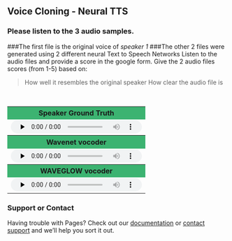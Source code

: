 ## Voice Cloning - Neural TTS

### Please listen to the 3 audio samples. 
###The first file is the original voice of *speaker 1*
###The other 2 files were generated using 2 different neural Text to Speech Networks
Listen to the audio files and provide a score in the google form.
Give the 2 audio files scores (from 1-5) based on:
> How well it resembles the original speaker
> How clear the audio file is


<table border="0" width="20%" style="font-size:16px">
  <tbody>
  <tr><th bgcolor="#3cb371" style="white-space:nowrap;height:30px;min-width: 240px">
    Speaker Ground Truth</th></tr>
    
  <tr>
  <td>
  <audio controls="" preload="none" style="height:30px">
<source src="https://sachp1.github.io/speaker1/speaker3.mp3" type="audio/mpeg">audio not supported</audio>
    </td></tr><br>
    <tr>
    <th bgcolor="#3cb371" style="white-space:nowrap;height:30px;min-width: 240px">
      Wavenet vocoder</th></tr>
  <tr>
  <td>
  <audio controls="" preload="none" style="height:30px">
<source src="https://sachp1.github.io/speaker1/will_smith.mp3" type="audio/mpeg">audio not supported</audio>
    </td></tr>
  
  <tr>
    <th bgcolor="#3cb371" style="white-space:nowrap;height:30px;min-width: 240px">
  WAVEGLOW vocoder</th></tr>
 
  <tr>
  <td>
  <audio controls="" preload="none" style="height:30px">
 <source src="https://sachp1.github.io/speaker1/steve_jobs.mp3" type="audio/mpeg">audio not supported</audio>
</td></tr>
 


 </tbody>
 </table>



### Support or Contact
Having trouble with Pages? Check out our [documentation](https://help.github.com/categories/github-pages-basics/) or [contact support](https://github.com/contact) and we’ll help you sort it out.
